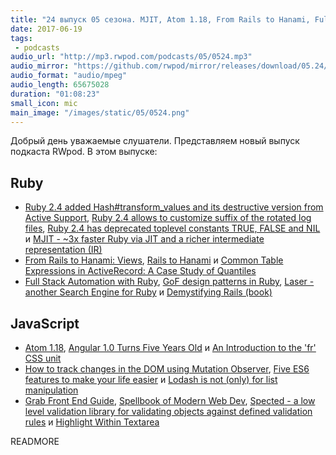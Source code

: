 ```yaml
---
title: "24 выпуск 05 сезона. MJIT, Atom 1.18, From Rails to Hanami, Full Stack Automation with Ruby, Spected и прочее"
date: 2017-06-19
tags:
 - podcasts
audio_url: "http://mp3.rwpod.com/podcasts/05/0524.mp3"
audio_mirror: "https://github.com/rwpod/mirror/releases/download/05.24/0524.mp3"
audio_format: "audio/mpeg"
audio_length: 65675028
duration: "01:08:23"
small_icon: mic
main_image: "/images/static/05/0524.png"
---
```


Добрый день уважаемые слушатели. Представляем новый выпуск подкаста RWpod. В этом выпуске:

## Ruby

 - [Ruby 2.4 added Hash#transform_values and its destructive version from Active Support](https://blog.bigbinary.com/2017/06/14/ruby-2-4-added-hash-transform-values-and-its-destructive-version-from-active-support.html), [Ruby 2.4 allows to customize suffix of the rotated log files](http://blog.bigbinary.com/2017/06/15/ruby-2-4-allows-to-customize-suffix-of-the-rotated-log-files.html), [Ruby 2.4 has deprecated toplevel constants TRUE, FALSE and NIL](http://blog.bigbinary.com/2017/06/19/ruby-2-4-has-depecated-constants-true-false-and-nil.html) и [MJIT - ~3x faster Ruby via JIT and a richer intermediate representation (IR)](https://github.com/vnmakarov/ruby/tree/rtl_mjit_branch#readme)
 - [From Rails to Hanami: Views](https://blog.codeminer42.com/from-rails-to-hanami-views-66d27bcba404), [Rails to Hanami](http://io.bilby91.com/posts/rails-to-hanami) и [Common Table Expressions in ActiveRecord: A Case Study of Quantiles](https://sonnym.github.io/2017/06/05/common-table-expressions-in-activerecord-a-case-study-of-quantiles/)
 - [Full Stack Automation with Ruby](http://fullstackautomationwithruby.com/), [GoF design patterns in Ruby](https://github.com/davidgf/design-patterns-in-ruby), [Laser - another Search Engine for Ruby](https://rubylaser.org/) и [Demystifying Rails (book)](https://launchschool.com/books/demystifying_rails)

## JavaScript

 - [Atom 1.18](http://blog.atom.io/2017/06/13/atom-1-18.html), [Angular 1.0 Turns Five Years Old](https://medium.com/dailyjs/angular-1-0-turns-five-years-old-4d7108a5e412) и [An Introduction to the 'fr' CSS unit](https://css-tricks.com/introduction-fr-css-unit/)
 - [How to track changes in the DOM using Mutation Observer](https://blog.sessionstack.com/how-to-track-changes-in-the-dom-using-mutation-observer-bafdac65bca5), [Five ES6 features to make your life easier](https://engineering.musefind.com/five-es6-features-to-make-your-life-easier-8c6a9518219f) и [Lodash is not (only) for list manipulation](https://blog.pragmatists.com/lodash-is-not-only-for-list-manipulation-791c2e3b9de1)
 - [Grab Front End Guide](https://github.com/grab/front-end-guide), [Spellbook of Modern Web Dev](https://github.com/dexteryy/spellbook-of-modern-webdev), [Spected - a low level validation library for validating objects against defined validation rules](https://github.com/25th-floor/spected) и [Highlight Within Textarea](http://lonekorean.github.io/highlight-within-textarea/)

READMORE
